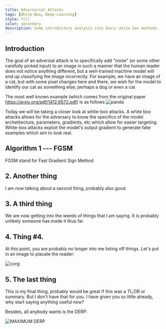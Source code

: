 ```yaml
---
title: Adversarial Attacks
tags: [White-Box, Deep-Learning]
style: fill
color: secondary
description: Some introductory analysis into basic white box methods.
---
```


## Introduction
The goal of an adversial attack is to specifically add "noise" (or some other carefully picked input) to an image in such a manner that the human reader does not notice anything different, but a well-trained machine model will end up classifying the image incorrectly. For example, we have an image of a cat, but with some pixel changes here and there, we wish for the model to identify our cat as something else; perhaps a dog or even a car. 

The most well known example (which comes from the original paper https://arxiv.org/pdf/1412.6572.pdf) is as follows
![panda](https://images.openai.com/blob/e10713f3-900b-4cb2-8209-201d8c9394a2/adversarial_img_1.png)

Today we will be taking a closer look at white-box attacks. A white box attacks allows for the adversary to know the specifics of the model archetitecture, parameters, gradients, etc which allow for easier targeting. White-box attacks exploit the model's output gradient to generate fake examples which aim to look real. 


## Algorithm 1 --- FGSM

FGSM stand for Fast Gradient Sign Method


## 2. Another thing

I am now talking about a second thing, probably also good.

## 3. A third thing

We are now getting into the weeds of things that I am saying.  It is probably unlikely someone has made it thus far.

## 4. Thing #4.

At this point, you are probably no longer into me listing off things.  Let's put in an image to placate the reader:

![corg](https://media.istockphoto.com/photos/welsh-corgi-picture-id962032196?k=20&m=962032196&s=170667a&w=0&h=NhIyQdJgVw0cw_EeLtP3LcLExLuiAWPwzL6_WsRKUfQ=)

## 5. The last thing

This is my final thing, probably would be great if this was a TL;DR or summary.  But I don't have that for you.  I have given you so little already, why start saying anything useful now?

Besides, all anybody wants is the DERP:

![MAXIMUM DERP](http://3.bp.blogspot.com/-AXnXOPZgqMk/Un-xCBAa4gI/AAAAAAAAsWA/z_lZsvDoCRk/s1600/derpstages.jpg)
